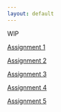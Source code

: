 ```yaml
---
layout: default
---
```

<div class="title">WIP</div>

<div class="row">
  <div class="col-1-2">
<p>
  <a class="button" href="{{site.baseurl}}/module1-solution">Assignment 1</a>
</p>
<p>
  <a class="button" href="{{site.baseurl}}/module2-solution">Assignment 2</a>
</p>
</div>

<div class="col-1-2">
<p>
<a class="button" href="{{site.baseurl}}/module3-solution">Assignment 3</a>
</p>
<p>
<a class="button" href="{{site.baseurl}}/module4-solution">Assignment 4</a>
</p>
</div>

<div class="col-1-2">
<p>
<a class="button" href="{{site.baseurl}}/module5-solution">Assignment 5</a>
</p>
</div>
<!-- end content -->

</div>

